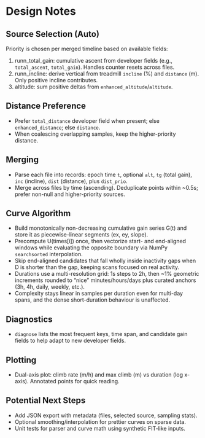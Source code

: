 Design Notes
============

Source Selection (Auto)
-----------------------
Priority is chosen per merged timeline based on available fields:
1. runn_total_gain: cumulative ascent from developer fields (e.g., `total_ascent`, `total_gain`). Handles counter resets across files.
2. runn_incline: derive vertical from treadmill `incline` (%) and `distance` (m). Only positive incline contributes.
3. altitude: sum positive deltas from `enhanced_altitude`/`altitude`.

Distance Preference
-------------------
- Prefer `total_distance` developer field when present; else `enhanced_distance`; else `distance`.
- When coalescing overlapping samples, keep the higher-priority distance.

Merging
-------
- Parse each file into records: epoch time `t`, optional `alt`, `tg` (total gain), `inc` (incline), `dist` (distance), plus `dist_prio`.
- Merge across files by time (ascending). Deduplicate points within ~0.5s; prefer non-null and higher-priority sources.

Curve Algorithm
---------------
- Build monotonically non-decreasing cumulative gain series G(t) and store it as piecewise-linear segments (ex, ey, slope).
- Precompute U(times[i]) once, then vectorize start- and end-aligned windows while evaluating the opposite boundary via NumPy `searchsorted` interpolation.
- Skip end-aligned candidates that fall wholly inside inactivity gaps when D is shorter than the gap, keeping scans focused on real activity.
- Durations use a multi-resolution grid: 1s steps to 2h, then ~1% geometric increments rounded to “nice” minutes/hours/days plus curated anchors (3h, 4h, daily, weekly, etc.).
- Complexity stays linear in samples per duration even for multi-day spans, and the dense short-duration behaviour is unaffected.

Diagnostics
-----------
- `diagnose` lists the most frequent keys, time span, and candidate gain fields to help adapt to new developer fields.

Plotting
--------
- Dual-axis plot: climb rate (m/h) and max climb (m) vs duration (log x-axis). Annotated points for quick reading.

Potential Next Steps
--------------------
- Add JSON export with metadata (files, selected source, sampling stats).
- Optional smoothing/interpolation for prettier curves on sparse data.
- Unit tests for parser and curve math using synthetic FIT-like inputs.
